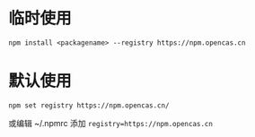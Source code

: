 # 临时使用
`npm install <packagename> --registry https://npm.opencas.cn`

# 默认使用
`npm set registry https://npm.opencas.cn/`

或编辑 ~/.npmrc 添加
`registry=https://npm.opencas.cn`